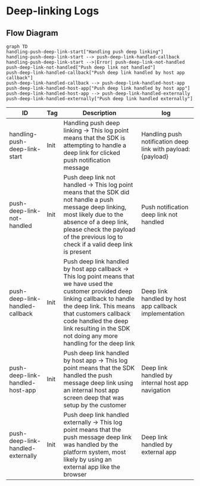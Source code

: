 # Deep-linking Logs



## Flow Diagram

```mermaid
graph TD
handling-push-deep-link-start["Handling push deep linking"]
handling-push-deep-link-start --> push-deep-link-handled-callback
handling-push-deep-link-start -->|Error| push-deep-link-not-handled
push-deep-link-not-handled["Push deep link not handled"]
push-deep-link-handled-callback["Push deep link handled by host app callback"]
push-deep-link-handled-callback --> push-deep-link-handled-host-app
push-deep-link-handled-host-app["Push deep link handled by host app"]
push-deep-link-handled-host-app --> push-deep-link-handled-externally
push-deep-link-handled-externally["Push deep link handled externally"]
```
| ID | Tag | Description | log |
|----|---------|-------------------|---------|
handling-push-deep-link-start | Init | Handling push deep linking -> This log point means that the SDK is attempting to handle a deep link for clicked push notification message | Handling push notification deep link with payload: {payload}
push-deep-link-not-handled | Init | Push deep link not handled -> This log point means that the SDK did not handle a push message deep linking, most likely due to the absence of a deep link, please check the payload of the previous log to check if a valid deep link is present | Push notification deep link not handled
push-deep-link-handled-callback | Init | Push deep link handled by host app callback -> This log point means that we have used the customer provided deep linking callback to handle the deep link. This means that customers callback code handled the deep link resulting in the SDK not doing any more handling for the deep link | Deep link handled by host app callback implementation
push-deep-link-handled-host-app | Init | Push deep link handled by host app -> This log point means that the SDK handled the push message deep link using an internal host app screen deep that was setup by the customer | Deep link handled by internal host app navigation
push-deep-link-handled-externally | Init | Push deep link handled externally -> This log point means that the push message deep link was handled by the platform system, most likely by using an external app like the browser | Deep link handled by external app
